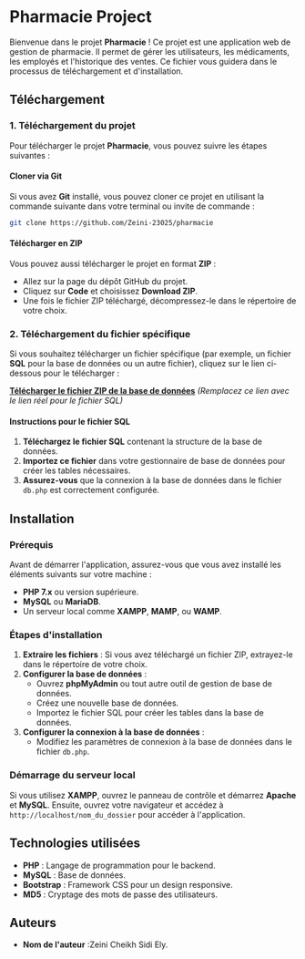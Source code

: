 
# Pharmacie Project

Bienvenue dans le projet **Pharmacie** ! Ce projet est une application web de gestion de pharmacie. Il permet de gérer les utilisateurs, les médicaments, les employés et l'historique des ventes. Ce fichier vous guidera dans le processus de téléchargement et d'installation.

## Téléchargement

### 1. Téléchargement du projet

Pour télécharger le projet **Pharmacie**, vous pouvez suivre les étapes suivantes :

#### Cloner via Git
Si vous avez **Git** installé, vous pouvez cloner ce projet en utilisant la commande suivante dans votre terminal ou invite de commande :

```bash
git clone https://github.com/Zeini-23025/pharmacie
```

#### Télécharger en ZIP
Vous pouvez aussi télécharger le projet en format **ZIP** :
- Allez sur la page du dépôt GitHub du projet.
- Cliquez sur **Code** et choisissez **Download ZIP**.
- Une fois le fichier ZIP téléchargé, décompressez-le dans le répertoire de votre choix.

### 2. Téléchargement du fichier spécifique

Si vous souhaitez télécharger un fichier spécifique (par exemple, un fichier **SQL** pour la base de données ou un autre fichier), cliquez sur le lien ci-dessous pour le télécharger :

[**Télécharger le fichier ZIP de la base de données**](pharmacie_db.sql)  *(Remplacez ce lien avec le lien réel pour le fichier SQL)*

#### Instructions pour le fichier SQL
1. **Téléchargez le fichier SQL** contenant la structure de la base de données.
2. **Importez ce fichier** dans votre gestionnaire de base de données pour créer les tables nécessaires.
3. **Assurez-vous** que la connexion à la base de données dans le fichier `db.php` est correctement configurée.

## Installation

### Prérequis

Avant de démarrer l'application, assurez-vous que vous avez installé les éléments suivants sur votre machine :

- **PHP 7.x** ou version supérieure.
- **MySQL** ou **MariaDB**.
- Un serveur local comme **XAMPP**, **MAMP**, ou **WAMP**.

### Étapes d'installation

1. **Extraire les fichiers** : Si vous avez téléchargé un fichier ZIP, extrayez-le dans le répertoire de votre choix.
2. **Configurer la base de données** :
   - Ouvrez **phpMyAdmin** ou tout autre outil de gestion de base de données.
   - Créez une nouvelle base de données.
   - Importez le fichier SQL pour créer les tables dans la base de données.
3. **Configurer la connexion à la base de données** :
   - Modifiez les paramètres de connexion à la base de données dans le fichier `db.php`.

### Démarrage du serveur local

Si vous utilisez **XAMPP**, ouvrez le panneau de contrôle et démarrez **Apache** et **MySQL**. Ensuite, ouvrez votre navigateur et accédez à `http://localhost/nom_du_dossier` pour accéder à l'application.

## Technologies utilisées

- **PHP** : Langage de programmation pour le backend.
- **MySQL** : Base de données.
- **Bootstrap** : Framework CSS pour un design responsive.
- **MD5** : Cryptage des mots de passe des utilisateurs.

## Auteurs

- **Nom de l'auteur** :Zeini Cheikh Sidi Ely.
